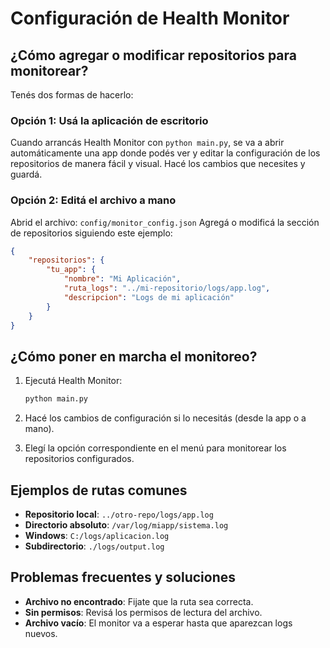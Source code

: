 
# Configuración de Health Monitor

## ¿Cómo agregar o modificar repositorios para monitorear?

Tenés dos formas de hacerlo:

### Opción 1: Usá la aplicación de escritorio

Cuando arrancás Health Monitor con `python main.py`, se va a abrir automáticamente una app donde podés ver y editar la configuración de los repositorios de manera fácil y visual. Hacé los cambios que necesites y guardá.

### Opción 2: Editá el archivo a mano

Abrid el archivo: `config/monitor_config.json`
Agregá o modificá la sección de repositorios siguiendo este ejemplo:

```json
{
    "repositorios": {
        "tu_app": {
            "nombre": "Mi Aplicación",
            "ruta_logs": "../mi-repositorio/logs/app.log",
            "descripcion": "Logs de mi aplicación"
        }
    }
}
```

## ¿Cómo poner en marcha el monitoreo?

1. Ejecutá Health Monitor:

    ```bash
    python main.py
    ```

2. Hacé los cambios de configuración si lo necesitás (desde la app o a mano).
3. Elegí la opción correspondiente en el menú para monitorear los repositorios configurados.

## Ejemplos de rutas comunes

- **Repositorio local**: `../otro-repo/logs/app.log`
- **Directorio absoluto**: `/var/log/miapp/sistema.log`
- **Windows**: `C:/logs/aplicacion.log`
- **Subdirectorio**: `./logs/output.log`

## Problemas frecuentes y soluciones

- **Archivo no encontrado**: Fijate que la ruta sea correcta.
- **Sin permisos**: Revisá los permisos de lectura del archivo.
- **Archivo vacío**: El monitor va a esperar hasta que aparezcan logs nuevos.
